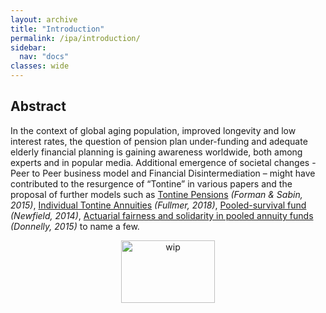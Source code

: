```yaml
---
layout: archive
title: "Introduction"
permalink: /ipa/introduction/
sidebar:
  nav: "docs"
classes: wide
---
```


## Abstract  <a name="abstract"></a>

In the context of global aging population, improved longevity and low interest rates, the question of pension plan under-funding and adequate elderly financial planning is gaining awareness worldwide, both among experts and in popular media. Additional emergence of societal changes - Peer to Peer business model and Financial Disintermediation – might have contributed to the resurgence of “Tontine” in various papers and the proposal of further models such as  [Tontine Pensions](https://scholarship.law.upenn.edu/penn_law_review/vol163/iss3/3/) *(Forman & Sabin, 2015)*,  [Individual Tontine Annuities](https://ssrn.com/abstract=3217551) *(Fullmer, 2018)*, [Pooled-survival fund](https://www.actuaries.asn.au/Library/Events/FSF/2014/NewfieldPostRetirementPaper140505.pdf) *(Newfield, 2014)*, [Actuarial fairness and solidarity in pooled annuity funds](https://arxiv.org/abs/1311.5120) *(Donnelly, 2015)* to name a few.


<div>
 <p align="center">
   <img src="{{site.baseurl}}/assets/images/wip_small.jpg" alt="wip"
 	   title="Under Construction" width="150" height="100" />
 </p>
</div>
